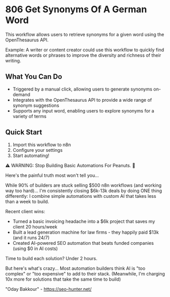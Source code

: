 # 806 Get Synonyms Of A German Word

This workflow allows users to retrieve synonyms for a given word using the OpenThesaurus API.

Example: A writer or content creator could use this workflow to quickly find alternative words or phrases to improve the diversity and richness of their writing.

## What You Can Do
- Triggered by a manual click, allowing users to generate synonyms on-demand
- Integrates with the OpenThesaurus API to provide a wide range of synonym suggestions
- Supports any input word, enabling users to explore synonyms for a variety of terms

## Quick Start
1. Import this workflow to n8n
2. Configure your settings
3. Start automating!

⚠️ WARNING: Stop Building Basic Automations For Peanuts. 🚫

Here's the painful truth most won't tell you...

While 90% of builders are stuck selling $500 n8n workflows (and working way too hard)...
I'm consistently closing $6k-13k deals by doing ONE thing differently:
I combine simple automations with custom AI that takes less than a week to build.

Recent client wins:
* Turned a basic invoicing headache into a $6k project that saves my client 20 hours/week
* Built a lead generation machine for law firms - they happily paid $13k (and it runs 24/7)
* Created AI-powered SEO automation that beats funded companies (using $0 in AI costs)

Time to build each solution? Under 2 hours.

But here's what's crazy...
Most automation builders think AI is "too complex" or "too expensive" to add to their stack.
(Meanwhile, I'm charging 10x more for solutions that take the same time to build)

"Oday Bakkour" - https://seo-hunter.net/
